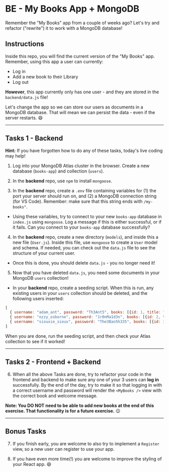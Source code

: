 # BE - My Books App + MongoDB

Remember the "My Books" app from a couple of weeks ago? Let's try and refactor ("rewrite") it to work with a MongoDB database!

## Instructions

Inside this repo, you will find the current version of the "My Books" app. Remember, using this app a user can currently:

- Log in
- Add a new book to their Library
- Log out

**However**, this app currently only has one user - and they are stored in the `backend/data.js` file!

Let's change the app so we can store our users as documents in a MongoDB database. That will mean we can persist the data - even if the server restarts. :smile:

---

## Tasks 1 - Backend

**Hint:** If you have forgotten how to do any of these tasks, today's live coding may help!

1. Log into your MongoDB Atlas cluster in the browser. Create a new database (`books-app`) and collection (`users`).

2. In the **backend** repo, use `npm` to install `mongoose`.

3. In the **backend** repo, create a `.env` file containing variables for (1) the port your server should run on, and (2) a MongoDB connection string (for VS Code). Remember: make sure that this string ends with `/my-books"`. 
- Using these variables, try to connect to your new `books-app` database in `index.js` using `mongoose`. Log a message if this is either successful, or if it fails. Can you connect to your `books-app` database successfully?

4. In the **backend** repo, create a new directory (`models`), and inside this a new file (`User.js`). Inside this file, use `mongoose` to create a `User` model and schema. If needed, you can check out the `data.js` file to see the structure of your current user.
- Once this is done, you should delete `data.js` - you no longer need it!

5. Now that you have deleted `data.js`, you need some documents in your MongoDB `users` collection!
- In your **backend** repo, create a seeding script. When this is run, any existing users in your `users` collection should be deleted, and the following users inserted:

```js
[
  { username: "adam_ant", password: "Th3Ant5", books: [{id: 1, title: "The Waves", author: "Virginia Woolf"}]},
  { username: "ozzy_osborne", password: "1r0nMa1d3n", books: [{id: 2, title: "Dubliners", author: "James Joyce"}]},
  { username: "siouxie_sioux", password: "The3Ban5h335", books: [{id: 3, title: "Wide Sargasso Sea", author: "Jean Rhys"}]}
]
```

When you are done, run the seeding script, and then check your Atlas collection to see if it worked!

---

## Tasks 2 - Frontend + Backend

6. When all the above Tasks are done, try to refactor your code in the frontend and backend to make sure any one of your 3 users can **log in** successfully. By the end of the day, try to make it so that logging in with a correct username and password will render the `<MyBooks />` view with the correct book and welcome message.

**Note: You DO NOT need to be able to add new books at the end of this exercise. That functionality is for a future exercise.** :wink:

---

## Bonus Tasks

7. If you finish early, you are welcome to also try to implement a `Register` view, so a new user can register to use your app.

8. If you have even more time(!) you are welcome to improve the styling of your React app. :smile: